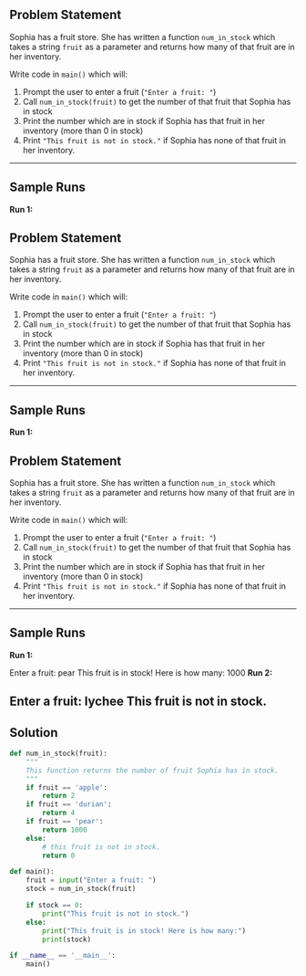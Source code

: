 ## Problem Statement

Sophia has a fruit store. She has written a function `num_in_stock` which takes a string `fruit` as a parameter and returns how many of that fruit are in her inventory.

Write code in `main()` which will:

1. Prompt the user to enter a fruit (`"Enter a fruit: "`)
2. Call `num_in_stock(fruit)` to get the number of that fruit that Sophia has in stock
3. Print the number which are in stock if Sophia has that fruit in her inventory (more than 0 in stock)
4. Print `"This fruit is not in stock."` if Sophia has none of that fruit in her inventory.

---

## Sample Runs

**Run 1:**

## Problem Statement

Sophia has a fruit store. She has written a function `num_in_stock` which takes a string `fruit` as a parameter and returns how many of that fruit are in her inventory.

Write code in `main()` which will:

1. Prompt the user to enter a fruit (`"Enter a fruit: "`)
2. Call `num_in_stock(fruit)` to get the number of that fruit that Sophia has in stock
3. Print the number which are in stock if Sophia has that fruit in her inventory (more than 0 in stock)
4. Print `"This fruit is not in stock."` if Sophia has none of that fruit in her inventory.

---

## Sample Runs

**Run 1:**

## Problem Statement

Sophia has a fruit store. She has written a function `num_in_stock` which takes a string `fruit` as a parameter and returns how many of that fruit are in her inventory.

Write code in `main()` which will:

1. Prompt the user to enter a fruit (`"Enter a fruit: "`)
2. Call `num_in_stock(fruit)` to get the number of that fruit that Sophia has in stock
3. Print the number which are in stock if Sophia has that fruit in her inventory (more than 0 in stock)
4. Print `"This fruit is not in stock."` if Sophia has none of that fruit in her inventory.

---

## Sample Runs

**Run 1:**

Enter a fruit: pear This fruit is in stock! Here is how many: 1000
**Run 2:**

Enter a fruit: lychee This fruit is not in stock.
---

## Solution

```python
def num_in_stock(fruit):
    """
    This function returns the number of fruit Sophia has in stock.
    """
    if fruit == 'apple':
        return 2
    if fruit == 'durian':
        return 4
    if fruit == 'pear':
        return 1000
    else:
        # this fruit is not in stock.
        return 0

def main():
    fruit = input("Enter a fruit: ")
    stock = num_in_stock(fruit)

    if stock == 0:
        print("This fruit is not in stock.")
    else:
        print("This fruit is in stock! Here is how many:")
        print(stock)

if __name__ == '__main__':
    main()
